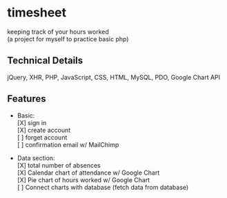 # timesheet
keeping track of your hours worked <br>
(a project for myself to practice basic php)

## Technical Details
jQuery, XHR, PHP, JavaScript, CSS, HTML, MySQL, PDO, Google Chart API

## Features
* Basic: <br>
[X] sign in <br>
[X] create account <br>
[ ] forget account <br>
[ ] confirmation email w/ MailChimp <br>

* Data section:<br>
[X] total number of absences <br>
[X] Calendar chart of attendance w/ Google Chart <br>
[X] Pie chart of hours worked w/ Google Chart <br>
[ ] Connect charts with database (fetch data from database) <br>


